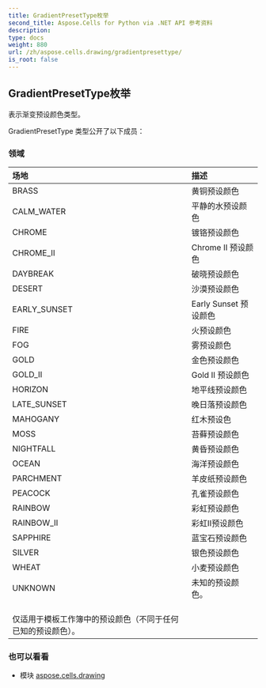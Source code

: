 ```yaml
---
title: GradientPresetType枚举
second_title: Aspose.Cells for Python via .NET API 参考资料
description:
type: docs
weight: 880
url: /zh/aspose.cells.drawing/gradientpresettype/
is_root: false
---
```

## GradientPresetType枚举
表示渐变预设颜色类型。



GradientPresetType 类型公开了以下成员：

### 领域
|场地|描述|
| :- | :- |
| BRASS |黄铜预设颜色|
| CALM_WATER |平静的水预设颜色|
| CHROME |镀铬预设颜色|
| CHROME_II |Chrome II 预设颜色|
| DAYBREAK |破晓预设颜色|
| DESERT |沙漠预设颜色|
| EARLY_SUNSET |Early Sunset 预设颜色|
| FIRE |火预设颜色|
| FOG |雾预设颜色|
| GOLD |金色预设颜色|
| GOLD_II |Gold II 预设颜色|
| HORIZON |地平线预设颜色|
| LATE_SUNSET |晚日落预设颜色|
| MAHOGANY |红木预设色|
| MOSS |苔藓预设颜色|
| NIGHTFALL |黄昏预设颜色|
| OCEAN |海洋预设颜色|
| PARCHMENT |羊皮纸预设颜色|
| PEACOCK |孔雀预设颜色|
| RAINBOW |彩虹预设颜色|
| RAINBOW_II |彩虹II预设颜色|
| SAPPHIRE |蓝宝石预设颜色|
| SILVER |银色预设颜色|
| WHEAT |小麦预设颜色|
| UNKNOWN |未知的预设颜色。<br/>仅适用于模板工作簿中的预设颜色（不同于任何已知的预设颜色）。|



### 也可以看看
* 模块 [aspose.cells.drawing](..)
